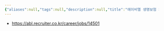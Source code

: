 ```yaml
---
{"aliases":null,"tags":null,"description":null,"title":"에이비엘 생명보험 채용","created":"2024-03-04T18:30:19","updated":"2024-03-04T18:30:23","dg-publish":true,"permalink":"/docs/에이비엘 생명보험 채용/","dgPassFrontmatter":true}
---
```


- <https://abl.recruiter.co.kr/career/jobs/14501>
